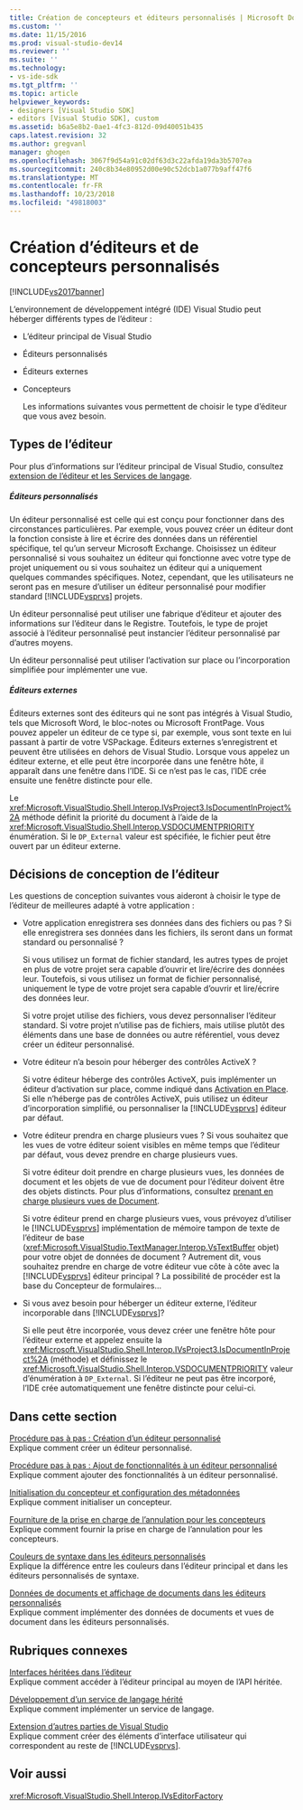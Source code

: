 ```yaml
---
title: Création de concepteurs et éditeurs personnalisés | Microsoft Docs
ms.custom: ''
ms.date: 11/15/2016
ms.prod: visual-studio-dev14
ms.reviewer: ''
ms.suite: ''
ms.technology:
- vs-ide-sdk
ms.tgt_pltfrm: ''
ms.topic: article
helpviewer_keywords:
- designers [Visual Studio SDK]
- editors [Visual Studio SDK], custom
ms.assetid: b6a5e8b2-0ae1-4fc3-812d-09d40051b435
caps.latest.revision: 32
ms.author: gregvanl
manager: ghogen
ms.openlocfilehash: 3067f9d54a91c02df63d3c22afda19da3b5707ea
ms.sourcegitcommit: 240c8b34e80952d00e90c52dcb1a077b9aff47f6
ms.translationtype: MT
ms.contentlocale: fr-FR
ms.lasthandoff: 10/23/2018
ms.locfileid: "49818003"
---
```

# <a name="creating-custom-editors-and-designers"></a>Création d’éditeurs et de concepteurs personnalisés
[!INCLUDE[vs2017banner](../includes/vs2017banner.md)]

L’environnement de développement intégré (IDE) Visual Studio peut héberger différents types de l’éditeur :  
  
- L’éditeur principal de Visual Studio  
  
- Éditeurs personnalisés  
  
- Éditeurs externes  
  
- Concepteurs  
  
  Les informations suivantes vous permettent de choisir le type d’éditeur que vous avez besoin.  
  
## <a name="types-of-editor"></a>Types de l’éditeur  
 Pour plus d’informations sur l’éditeur principal de Visual Studio, consultez [extension de l’éditeur et les Services de langage](../extensibility/extending-the-editor-and-language-services.md).  
  
##### <a name="custom-editors"></a>Éditeurs personnalisés  
 Un éditeur personnalisé est celle qui est conçu pour fonctionner dans des circonstances particulières. Par exemple, vous pouvez créer un éditeur dont la fonction consiste à lire et écrire des données dans un référentiel spécifique, tel qu’un serveur Microsoft Exchange. Choisissez un éditeur personnalisé si vous souhaitez un éditeur qui fonctionne avec votre type de projet uniquement ou si vous souhaitez un éditeur qui a uniquement quelques commandes spécifiques. Notez, cependant, que les utilisateurs ne seront pas en mesure d’utiliser un éditeur personnalisé pour modifier standard [!INCLUDE[vsprvs](../includes/vsprvs-md.md)] projets.  
  
 Un éditeur personnalisé peut utiliser une fabrique d’éditeur et ajouter des informations sur l’éditeur dans le Registre. Toutefois, le type de projet associé à l’éditeur personnalisé peut instancier l’éditeur personnalisé par d’autres moyens.  
  
 Un éditeur personnalisé peut utiliser l’activation sur place ou l’incorporation simplifiée pour implémenter une vue.  
  
##### <a name="external-editors"></a>Éditeurs externes  
 Éditeurs externes sont des éditeurs qui ne sont pas intégrés à Visual Studio, tels que Microsoft Word, le bloc-notes ou Microsoft FrontPage. Vous pouvez appeler un éditeur de ce type si, par exemple, vous sont texte en lui passant à partir de votre VSPackage. Éditeurs externes s’enregistrent et peuvent être utilisées en dehors de Visual Studio. Lorsque vous appelez un éditeur externe, et elle peut être incorporée dans une fenêtre hôte, il apparaît dans une fenêtre dans l’IDE. Si ce n’est pas le cas, l’IDE crée ensuite une fenêtre distincte pour elle.  
  
 Le <xref:Microsoft.VisualStudio.Shell.Interop.IVsProject3.IsDocumentInProject%2A> méthode définit la priorité du document à l’aide de la <xref:Microsoft.VisualStudio.Shell.Interop.VSDOCUMENTPRIORITY> énumération. Si le `DP_External` valeur est spécifiée, le fichier peut être ouvert par un éditeur externe.  
  
## <a name="editor-design-decisions"></a>Décisions de conception de l’éditeur  
 Les questions de conception suivantes vous aideront à choisir le type de l’éditeur de meilleures adapté à votre application :  
  
-   Votre application enregistrera ses données dans des fichiers ou pas ? Si elle enregistrera ses données dans les fichiers, ils seront dans un format standard ou personnalisé ?  
  
     Si vous utilisez un format de fichier standard, les autres types de projet en plus de votre projet sera capable d’ouvrir et lire/écrire des données leur. Toutefois, si vous utilisez un format de fichier personnalisé, uniquement le type de votre projet sera capable d’ouvrir et lire/écrire des données leur.  
  
     Si votre projet utilise des fichiers, vous devez personnaliser l’éditeur standard. Si votre projet n’utilise pas de fichiers, mais utilise plutôt des éléments dans une base de données ou autre référentiel, vous devez créer un éditeur personnalisé.  
  
-   Votre éditeur n’a besoin pour héberger des contrôles ActiveX ?  
  
     Si votre éditeur héberge des contrôles ActiveX, puis implémenter un éditeur d’activation sur place, comme indiqué dans [Activation en Place](../misc/in-place-activation.md). Si elle n’héberge pas de contrôles ActiveX, puis utilisez un éditeur d’incorporation simplifié, ou personnaliser la [!INCLUDE[vsprvs](../includes/vsprvs-md.md)] éditeur par défaut.  
  
-   Votre éditeur prendra en charge plusieurs vues ? Si vous souhaitez que les vues de votre éditeur soient visibles en même temps que l’éditeur par défaut, vous devez prendre en charge plusieurs vues.  
  
     Si votre éditeur doit prendre en charge plusieurs vues, les données de document et les objets de vue de document pour l’éditeur doivent être des objets distincts. Pour plus d’informations, consultez [prenant en charge plusieurs vues de Document](../extensibility/supporting-multiple-document-views.md).  
  
     Si votre éditeur prend en charge plusieurs vues, vous prévoyez d’utiliser le [!INCLUDE[vsprvs](../includes/vsprvs-md.md)] implémentation de mémoire tampon de texte de l’éditeur de base (<xref:Microsoft.VisualStudio.TextManager.Interop.VsTextBuffer> objet) pour votre objet de données de document ? Autrement dit, vous souhaitez prendre en charge de votre éditeur vue côte à côte avec la [!INCLUDE[vsprvs](../includes/vsprvs-md.md)] éditeur principal ? La possibilité de procéder est la base du Concepteur de formulaires...  
  
-   Si vous avez besoin pour héberger un éditeur externe, l’éditeur incorporable dans [!INCLUDE[vsprvs](../includes/vsprvs-md.md)]?  
  
     Si elle peut être incorporée, vous devez créer une fenêtre hôte pour l’éditeur externe et appelez ensuite la <xref:Microsoft.VisualStudio.Shell.Interop.IVsProject3.IsDocumentInProject%2A> (méthode) et définissez le <xref:Microsoft.VisualStudio.Shell.Interop.VSDOCUMENTPRIORITY> valeur d’énumération à `DP_External`. Si l’éditeur ne peut pas être incorporé, l’IDE crée automatiquement une fenêtre distincte pour celui-ci.  
  
## <a name="in-this-section"></a>Dans cette section  
 [Procédure pas à pas : Création d’un éditeur personnalisé](../extensibility/walkthrough-creating-a-custom-editor.md)  
 Explique comment créer un éditeur personnalisé.  
  
 [Procédure pas à pas : Ajout de fonctionnalités à un éditeur personnalisé](../extensibility/walkthrough-adding-features-to-a-custom-editor.md)  
 Explique comment ajouter des fonctionnalités à un éditeur personnalisé.  
  
 [Initialisation du concepteur et configuration des métadonnées](../extensibility/designer-initialization-and-metadata-configuration.md)  
 Explique comment initialiser un concepteur.  
  
 [Fourniture de la prise en charge de l’annulation pour les concepteurs](../extensibility/supplying-undo-support-to-designers.md)  
 Explique comment fournir la prise en charge de l’annulation pour les concepteurs.  
  
 [Couleurs de syntaxe dans les éditeurs personnalisés](../extensibility/syntax-coloring-in-custom-editors.md)  
 Explique la différence entre les couleurs dans l’éditeur principal et dans les éditeurs personnalisés de syntaxe.  
  
 [Données de documents et affichage de documents dans les éditeurs personnalisés](../extensibility/document-data-and-document-view-in-custom-editors.md)  
 Explique comment implémenter des données de documents et vues de document dans les éditeurs personnalisés.  
  
## <a name="related-sections"></a>Rubriques connexes  
 [Interfaces héritées dans l’éditeur](../extensibility/legacy-interfaces-in-the-editor.md)  
 Explique comment accéder à l’éditeur principal au moyen de l’API héritée.  
  
 [Développement d’un service de langage hérité](../extensibility/internals/developing-a-legacy-language-service.md)  
 Explique comment implémenter un service de langage.  
  
 [Extension d’autres parties de Visual Studio](../extensibility/extending-other-parts-of-visual-studio.md)  
 Explique comment créer des éléments d’interface utilisateur qui correspondent au reste de [!INCLUDE[vsprvs](../includes/vsprvs-md.md)].  
  
## <a name="see-also"></a>Voir aussi  
 <xref:Microsoft.VisualStudio.Shell.Interop.IVsEditorFactory>

